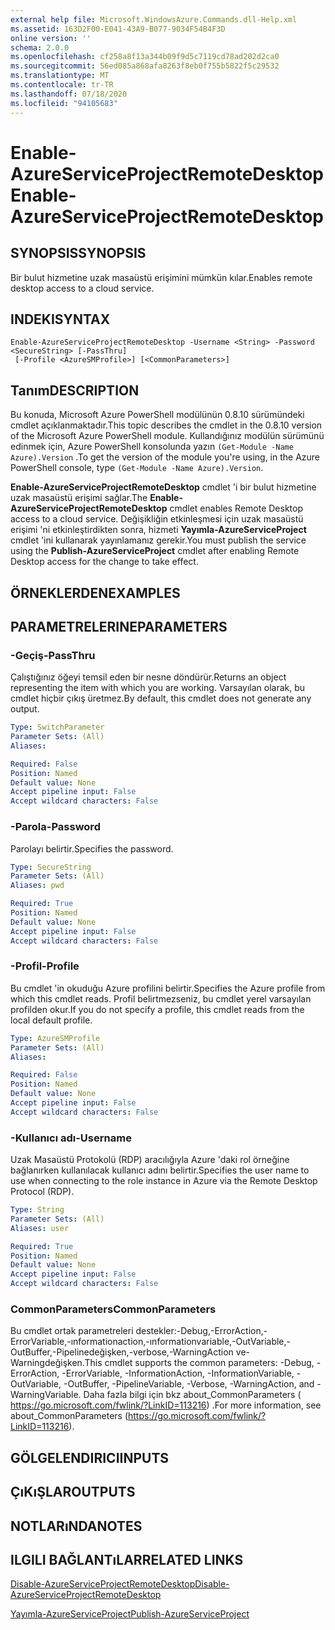 ```yaml
---
external help file: Microsoft.WindowsAzure.Commands.dll-Help.xml
ms.assetid: 163D2F00-E041-43A9-B077-9034F54B4F3D
online version: ''
schema: 2.0.0
ms.openlocfilehash: cf258a8f13a344b09f9d5c7119cd78ad202d2ca0
ms.sourcegitcommit: 56ed085a868afa8263f8eb0f755b5822f5c29532
ms.translationtype: MT
ms.contentlocale: tr-TR
ms.lasthandoff: 07/18/2020
ms.locfileid: "94105683"
---
```

# <span data-ttu-id="2f6a8-101">Enable-AzureServiceProjectRemoteDesktop</span><span class="sxs-lookup"><span data-stu-id="2f6a8-101">Enable-AzureServiceProjectRemoteDesktop</span></span>

## <span data-ttu-id="2f6a8-102">SYNOPSIS</span><span class="sxs-lookup"><span data-stu-id="2f6a8-102">SYNOPSIS</span></span>
<span data-ttu-id="2f6a8-103">Bir bulut hizmetine uzak masaüstü erişimini mümkün kılar.</span><span class="sxs-lookup"><span data-stu-id="2f6a8-103">Enables remote desktop access to a cloud service.</span></span>

## <span data-ttu-id="2f6a8-104">INDEKI</span><span class="sxs-lookup"><span data-stu-id="2f6a8-104">SYNTAX</span></span>

```
Enable-AzureServiceProjectRemoteDesktop -Username <String> -Password <SecureString> [-PassThru]
 [-Profile <AzureSMProfile>] [<CommonParameters>]
```

## <span data-ttu-id="2f6a8-105">Tanım</span><span class="sxs-lookup"><span data-stu-id="2f6a8-105">DESCRIPTION</span></span>
<span data-ttu-id="2f6a8-106">Bu konuda, Microsoft Azure PowerShell modülünün 0.8.10 sürümündeki cmdlet açıklanmaktadır.</span><span class="sxs-lookup"><span data-stu-id="2f6a8-106">This topic describes the cmdlet in the 0.8.10 version of the Microsoft Azure PowerShell module.</span></span>
<span data-ttu-id="2f6a8-107">Kullandığınız modülün sürümünü edinmek için, Azure PowerShell konsolunda yazın `(Get-Module -Name Azure).Version` .</span><span class="sxs-lookup"><span data-stu-id="2f6a8-107">To get the version of the module you're using, in the Azure PowerShell console, type `(Get-Module -Name Azure).Version`.</span></span>

<span data-ttu-id="2f6a8-108">**Enable-AzureServiceProjectRemoteDesktop** cmdlet 'i bir bulut hizmetine uzak masaüstü erişimi sağlar.</span><span class="sxs-lookup"><span data-stu-id="2f6a8-108">The **Enable-AzureServiceProjectRemoteDesktop** cmdlet enables Remote Desktop access to a cloud service.</span></span>
<span data-ttu-id="2f6a8-109">Değişikliğin etkinleşmesi için uzak masaüstü erişimi 'ni etkinleştirdikten sonra, hizmeti **Yayımla-AzureServiceProject** cmdlet 'ini kullanarak yayınlamanız gerekir.</span><span class="sxs-lookup"><span data-stu-id="2f6a8-109">You must publish the service using the **Publish-AzureServiceProject** cmdlet after enabling Remote Desktop access for the change to take effect.</span></span>

## <span data-ttu-id="2f6a8-110">ÖRNEKLERDEN</span><span class="sxs-lookup"><span data-stu-id="2f6a8-110">EXAMPLES</span></span>

## <span data-ttu-id="2f6a8-111">PARAMETRELERINE</span><span class="sxs-lookup"><span data-stu-id="2f6a8-111">PARAMETERS</span></span>

### <span data-ttu-id="2f6a8-112">-Geçiş</span><span class="sxs-lookup"><span data-stu-id="2f6a8-112">-PassThru</span></span>
<span data-ttu-id="2f6a8-113">Çalıştığınız öğeyi temsil eden bir nesne döndürür.</span><span class="sxs-lookup"><span data-stu-id="2f6a8-113">Returns an object representing the item with which you are working.</span></span>
<span data-ttu-id="2f6a8-114">Varsayılan olarak, bu cmdlet hiçbir çıkış üretmez.</span><span class="sxs-lookup"><span data-stu-id="2f6a8-114">By default, this cmdlet does not generate any output.</span></span>

```yaml
Type: SwitchParameter
Parameter Sets: (All)
Aliases: 

Required: False
Position: Named
Default value: None
Accept pipeline input: False
Accept wildcard characters: False
```

### <span data-ttu-id="2f6a8-115">-Parola</span><span class="sxs-lookup"><span data-stu-id="2f6a8-115">-Password</span></span>
<span data-ttu-id="2f6a8-116">Parolayı belirtir.</span><span class="sxs-lookup"><span data-stu-id="2f6a8-116">Specifies the password.</span></span>

```yaml
Type: SecureString
Parameter Sets: (All)
Aliases: pwd

Required: True
Position: Named
Default value: None
Accept pipeline input: False
Accept wildcard characters: False
```

### <span data-ttu-id="2f6a8-117">-Profil</span><span class="sxs-lookup"><span data-stu-id="2f6a8-117">-Profile</span></span>
<span data-ttu-id="2f6a8-118">Bu cmdlet 'in okuduğu Azure profilini belirtir.</span><span class="sxs-lookup"><span data-stu-id="2f6a8-118">Specifies the Azure profile from which this cmdlet reads.</span></span>
<span data-ttu-id="2f6a8-119">Profil belirtmezseniz, bu cmdlet yerel varsayılan profilden okur.</span><span class="sxs-lookup"><span data-stu-id="2f6a8-119">If you do not specify a profile, this cmdlet reads from the local default profile.</span></span>

```yaml
Type: AzureSMProfile
Parameter Sets: (All)
Aliases: 

Required: False
Position: Named
Default value: None
Accept pipeline input: False
Accept wildcard characters: False
```

### <span data-ttu-id="2f6a8-120">-Kullanıcı adı</span><span class="sxs-lookup"><span data-stu-id="2f6a8-120">-Username</span></span>
<span data-ttu-id="2f6a8-121">Uzak Masaüstü Protokolü (RDP) aracılığıyla Azure 'daki rol örneğine bağlanırken kullanılacak kullanıcı adını belirtir.</span><span class="sxs-lookup"><span data-stu-id="2f6a8-121">Specifies the user name to use when connecting to the role instance in Azure via the Remote Desktop Protocol (RDP).</span></span>

```yaml
Type: String
Parameter Sets: (All)
Aliases: user

Required: True
Position: Named
Default value: None
Accept pipeline input: False
Accept wildcard characters: False
```

### <span data-ttu-id="2f6a8-122">CommonParameters</span><span class="sxs-lookup"><span data-stu-id="2f6a8-122">CommonParameters</span></span>
<span data-ttu-id="2f6a8-123">Bu cmdlet ortak parametreleri destekler:-Debug,-ErrorAction,-ErrorVariable,-ınformationaction,-ınformationvariable,-OutVariable,-OutBuffer,-Pipelinedeğişken,-verbose,-WarningAction ve-Warningdeğişken.</span><span class="sxs-lookup"><span data-stu-id="2f6a8-123">This cmdlet supports the common parameters: -Debug, -ErrorAction, -ErrorVariable, -InformationAction, -InformationVariable, -OutVariable, -OutBuffer, -PipelineVariable, -Verbose, -WarningAction, and -WarningVariable.</span></span> <span data-ttu-id="2f6a8-124">Daha fazla bilgi için bkz about_CommonParameters ( https://go.microsoft.com/fwlink/?LinkID=113216) .</span><span class="sxs-lookup"><span data-stu-id="2f6a8-124">For more information, see about_CommonParameters (https://go.microsoft.com/fwlink/?LinkID=113216).</span></span>

## <span data-ttu-id="2f6a8-125">GÖLGELENDIRICI</span><span class="sxs-lookup"><span data-stu-id="2f6a8-125">INPUTS</span></span>

## <span data-ttu-id="2f6a8-126">ÇıKıŞLAR</span><span class="sxs-lookup"><span data-stu-id="2f6a8-126">OUTPUTS</span></span>

## <span data-ttu-id="2f6a8-127">NOTLARıNDA</span><span class="sxs-lookup"><span data-stu-id="2f6a8-127">NOTES</span></span>

## <span data-ttu-id="2f6a8-128">ILGILI BAĞLANTıLAR</span><span class="sxs-lookup"><span data-stu-id="2f6a8-128">RELATED LINKS</span></span>

[<span data-ttu-id="2f6a8-129">Disable-AzureServiceProjectRemoteDesktop</span><span class="sxs-lookup"><span data-stu-id="2f6a8-129">Disable-AzureServiceProjectRemoteDesktop</span></span>](./Disable-AzureServiceProjectRemoteDesktop.md)

[<span data-ttu-id="2f6a8-130">Yayımla-AzureServiceProject</span><span class="sxs-lookup"><span data-stu-id="2f6a8-130">Publish-AzureServiceProject</span></span>](./Publish-AzureServiceProject.md)


